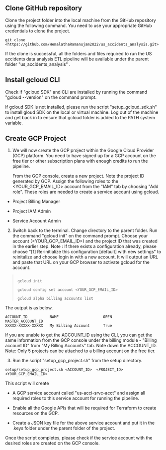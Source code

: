 ## Clone GitHub repository</ins>

Clone the project folder into the local machine from the GitHub
repository using the following command. You need to use your appropriate
GitHub credentials to clone the project.

```
git clone
<https://github.com/HemalathaRamanujam2022/us_accidents_analysis.git>
```

If the clone is successful, all the folders and files required to run
the US accidents data analysis ETL pipeline will be available under the
parent folder "us_accidents_analysis" .

## Install gcloud CLI</ins>

Check if "gcloud SDK" and CLI are installed by running the command
"gcloud --version" on the command prompt.

If gcloud SDK is not installed, please run the script
"setup_gcloud_sdk.sh" to install gloud SDK on the local or virtual
machine. Log out of the machine and get back in to ensure that gcloud
folder is added to the PATH system variable.

## Create GCP Project</ins>

1.  We will now create the GCP project within the Google Cloud Provider
    (GCP) platform. You need to have signed up for a GCP account on the
    free tier or other subscription plans with enough credits to
    run the pipeline.

    From the GCP console, create a new project. Note the project ID
    generated by GCP. Assign the following roles to the
    <YOUR_GCP_EMAIL_ID\> account from the "IAM" tab by choosing "Add
    role". These roles are needed to create a service account using
    gcloud.

-   Project Billing Manager

-   Project IAM Admin

-   Service Account Admin

2.  Switch back to the terminal. Change directory to the parent folder.
    Run the command "gcloud init" on the command prompt. Choose your
    account (<YOUR_GCP_EMAIL_ID>) and the project ID that was created
    in the earlier step.
    Note : If there exists a configuration already, please choose "[1] Re-initialize this configuration [default] with new settings"
    to reinitalize and choose login in with a new account. It will output an URL and paste that URL on your GCP browser
    to activate gcloud for the account.

> ```
>
> gcloud init
>
> gcloud config set account <YOUR_GCP_EMAIL_ID>
>
> gcloud alpha billing accounts list
>
> ```

The output is as below.

```
ACCOUNT_ID          NAME                    OPEN        MASTER_ACCOUNT_ID
XXXXX-XXXXX-XXXXX   My Billing Account      True
```

If you are unable to get the ACCOUNT_ID using the CLI, you can get the
same information from the GCP console under the billing module -
"Billing account ID" from "My Billing Accounts" tab. Note down the
ACCOUNT_ID.
Note: Only 5 projects can be attached to a billing account on the free
tier.

3.  Run the script "setup_gcp_project.sh" from the setup directory.

```
setup/setup_gcp_project.sh <ACCOUNT_ID>  <PROJECT_ID> <YOUR_GCP_EMAIL_ID>
```
This script will create

-   A GCP service account called "us-acci-srvc-acct" and assign all
    required roles to this service account for running the pipeline.

-   Enable all the Google APIs that will be required for Terraform to
    create resources on the GCP.

-   Create a JSON key file for the above service account and put it in
    the .keys folder under the parent folder of the project.

Once the script completes, please check if the service account with the desired roles are created on the GCP console.


